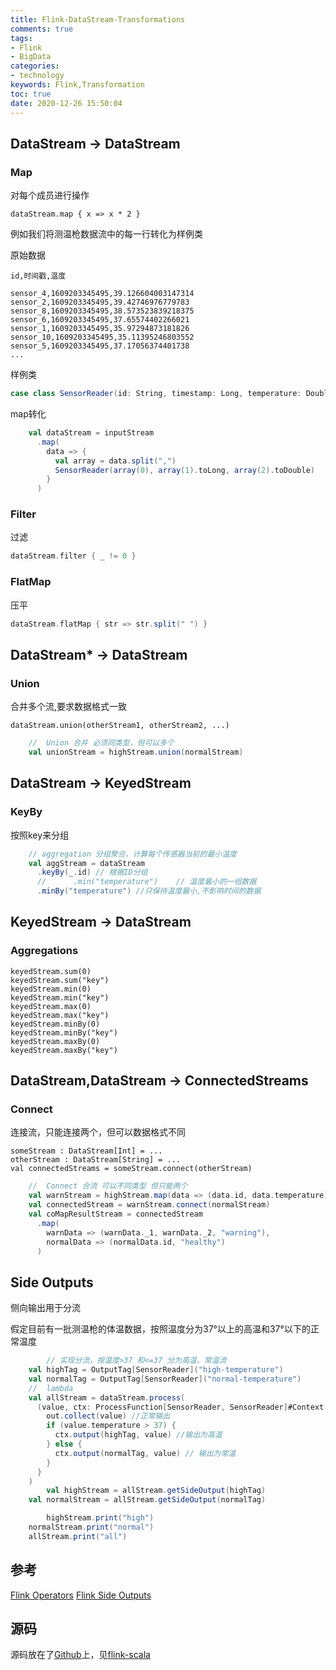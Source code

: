 ```yaml
---
title: Flink-DataStream-Transformations
comments: true
tags: 
- Flink
- BigData
categories: 
- technology
keywords: Flink,Transformation
toc: true
date: 2020-12-26 15:50:04
---
```


## DataStream → DataStream

### Map

对每个成员进行操作

`dataStream.map { x => x * 2 }`

例如我们将测温枪数据流中的每一行转化为样例类

原始数据

```
id,时间戳,温度

sensor_4,1609203345495,39.126604003147314
sensor_2,1609203345495,39.42746976779783
sensor_8,1609203345495,38.573523839218375
sensor_6,1609203345495,37.65574402266021
sensor_1,1609203345495,35.97294873181826
sensor_10,1609203345495,35.11395246803552
sensor_5,1609203345495,37.17056374401738
...
```

样例类

```scala
case class SensorReader(id: String, timestamp: Long, temperature: Double)
```

map转化

```scala
    val dataStream = inputStream
      .map(
        data => {
          val array = data.split(",")
          SensorReader(array(0), array(1).toLong, array(2).toDouble)
        }
      )

```

### Filter

过滤

```scala
dataStream.filter { _ != 0 }
```

### FlatMap

压平

```scala
dataStream.flatMap { str => str.split(" ") }
```

## DataStream* → DataStream

### Union

合并多个流,要求数据格式一致

```
dataStream.union(otherStream1, otherStream2, ...)
```

```scala
    //  Union 合并 必须同类型，但可以多个
    val unionStream = highStream.union(normalStream)
```

## DataStream → KeyedStream

### KeyBy

按照key来分组

```scala
    // aggregation 分组聚合，计算每个传感器当前的最小温度
    val aggStream = dataStream
      .keyBy(_.id) // 根据ID分组
      //      .min("temperature")    // 温度最小的一组数据
      .minBy("temperature") //只保持温度最小,不影响时间的数据

```

## KeyedStream → DataStream

### Aggregations

```
keyedStream.sum(0)
keyedStream.sum("key")
keyedStream.min(0)
keyedStream.min("key")
keyedStream.max(0)
keyedStream.max("key")
keyedStream.minBy(0)
keyedStream.minBy("key")
keyedStream.maxBy(0)
keyedStream.maxBy("key")
```

## DataStream,DataStream → ConnectedStreams

### Connect

连接流，只能连接两个，但可以数据格式不同

```
someStream : DataStream[Int] = ...
otherStream : DataStream[String] = ...
val connectedStreams = someStream.connect(otherStream)
```

```scala
    //  Connect 合流 可以不同类型 但只能两个
    val warnStream = highStream.map(data => (data.id, data.temperature))
    val connectedStream = warnStream.connect(normalStream)
    val coMapResultStream = connectedStream
      .map(
        warnData => (warnData._1, warnData._2, "warning"),
        normalData => (normalData.id, "healthy")
      )
```

## Side Outputs

侧向输出用于分流

假定目前有一批测温枪的体温数据，按照温度分为37°以上的高温和37°以下的正常温度

```scala
        // 实现分流，按温度>37 和<=37 分为高温、常温流
    val highTag = OutputTag[SensorReader]("high-temperature")
    val normalTag = OutputTag[SensorReader]("normal-temperature")
    //  lambda
    val allStream = dataStream.process(
      (value, ctx: ProcessFunction[SensorReader, SensorReader]#Context, out: Collector[SensorReader]) => {
        out.collect(value) //正常输出
        if (value.temperature > 37) {
          ctx.output(highTag, value) //输出为高温
        } else {
          ctx.output(normalTag, value) // 输出为常温
        }
      }
    )
        val highStream = allStream.getSideOutput(highTag)
    val normalStream = allStream.getSideOutput(normalTag)

        highStream.print("high")
    normalStream.print("normal")
    allStream.print("all")
```

## 参考

[Flink Operators](https://ci.apache.org/projects/flink/flink-docs-master/dev/stream/operators/)
[Flink Side Outputs](https://ci.apache.org/projects/flink/flink-docs-master/dev/stream/side_output.html)

## 源码

源码放在了[Github](https://github.com/BestBurning)上，见[flink-scala](https://github.com/BestBurning/bigdata/blob/master/flink/flink-scala/src/main/scala/com/di1shuai/flink/scala/Transformations.scala)

